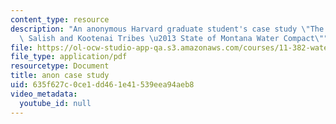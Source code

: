 ```yaml
---
content_type: resource
description: "An anonymous Harvard graduate student's case study \"The Confederated\
  \ Salish and Kootenai Tribes \u2013 State of Montana Water Compact\""
file: https://ol-ocw-studio-app-qa.s3.amazonaws.com/courses/11-382-water-diplomacy-spring-2021/635f627c0ce1dd461e41539eea94aeb8_MIT11_382s21_anon_case_study.pdf
file_type: application/pdf
resourcetype: Document
title: anon case study
uid: 635f627c-0ce1-dd46-1e41-539eea94aeb8
video_metadata:
  youtube_id: null
---
```

